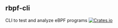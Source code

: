 rbpf-cli
----------
CLI to test and analyze eBPF programs
[![Crates.io](https://img.shields.io/crates/v/rbpf-cli.svg)](https://crates.io/crates/rbpf-cli)